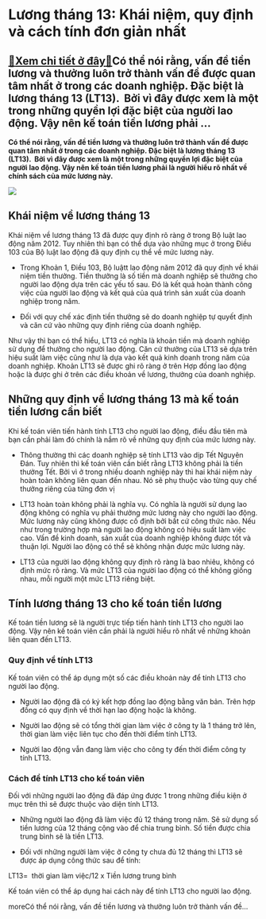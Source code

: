 Lương tháng 13: Khái niệm, quy định và cách tính đơn giản nhất
==============================================================

[:gift:Xem chi tiết ở đây:gift:](https://hddtvn.com/luong-thang-13-khai-niem-quy-dinh-va-cach-tinh-don-gian-nhat/)Có thể nói rằng, vấn đề tiền lương và thưởng luôn trở thành vấn đề được quan tâm nhất ở trong các doanh nghiệp. Đặc biệt là lương tháng 13 (LT13).  Bởi vì đây được xem là một trong những quyền lợi đặc biệt của người lao động. Vậy nên kế toán tiền lương phải …
-------------------------------------------------------------------------------------------------------------------------------------------------------------------------------------------------------------------------------------------------------------------

**Có thể nói rằng, vấn đề tiền lương và thưởng luôn trở thành vấn đề được quan tâm nhất ở trong các doanh nghiệp. Đặc biệt là lương tháng 13 (LT13).  Bởi vì đây được xem là một trong những quyền lợi đặc biệt của người lao động. Vậy nên kế toán tiền lương phải là người hiểu rõ nhất về chính sách của mức lương này.**


![](https://hddtvn.com/wp-content/uploads/2021/01/0e20a67bc14db11a7159814c1227c72d_916467_NZXVFMYKPD4SD-e1608178764534.jpg)


Khái niệm về lương tháng 13
---------------------------


Khái niệm về lương tháng 13 đã được quy định rõ ràng ở trong Bộ luật lao động năm 2012. Tuy nhiên thì bạn có thể dựa vào những mục ở trong Điều 103 của Bộ luật lao động đã quy định cụ thể về mức lương này.




* Trong Khoản 1, Điều 103, Bộ luậtt lao động năm 2012 đã quy định về khái niệm tiền thưởng. Tiền thưởng là số tiền mà doanh nghiệp sẽ thưởng cho người lao động dựa trên các yếu tố sau. Đó là kết quả hoàn thành công việc của người lao động và kết quả của quá trình sản xuất của doanh nghiệp trong năm.

* Đối với quy chế xác định tiền thưởng sẽ do doanh nghiệp tự quyết định và căn cứ vào những quy định riêng của doanh nghiệp.



Như vậy thì bạn có thể hiểu, LT13 có nghĩa là khoản tiền mà doanh nghiệp sử dụng để thưởng cho người lao động. Căn cứ thưởng của LT13 sẽ dựa trên hiệu suất làm việc cũng như là dựa vào kết quả kinh doanh trong năm của doanh nghiệp. Khoản LT13 sẽ được ghi rõ ràng ở trên Hợp đồng lao động hoặc là được ghi ở trên các điều khoản về lương, thưởng của doanh nghiệp.


Những quy định về lương tháng 13 mà kế toán tiền lương cần biết
---------------------------------------------------------------


Khi kế toán viên tiến hành tính LT13 cho người lao động, điều đầu tiên mà bạn cần phải làm đó chính là nắm rõ về những quy định của mức lương này.




* Thông thường thì các doanh nghiệp sẽ tính LT13 vào dịp Tết Nguyên Đán. Tuy nhiên thì kế toán viên cần biết rằng LT13 không phải là tiền thưởng Tết. Bởi vì ở trong nhiều doanh nghiệp này thì hai khái niệm này hoàn toàn không liên quan đến nhau. Nó sẽ phụ thuộc vào từng quy chế thưởng riêng của từng đơn vị

* LT13 hoàn toàn không phải là nghĩa vụ. Có nghĩa là người sử dụng lao động không có nghĩa vụ phải thưởng mức lương này cho người lao động. Mức lương này cũng không được cố định bởi bất cứ công thức nào. Nếu như trong trường hợp mà người lao động không có hiệu suất làm việc cao. Vấn đề kinh doanh, sản xuất của doanh nghiệp không được tốt và thuận lợi. Người lao động có thể sẽ không nhận được mức lương này.

* LT13 của người lao động không quy định rõ ràng là bao nhiêu, không có định mức rõ ràng. Và mức LT13 của người lao động có thể không giống nhau, mỗi người một mức LT13 riêng biệt.



Tính lương tháng 13 cho kế toán tiền lương
------------------------------------------


Kế toán tiền lương sẽ là người trực tiếp tiến hành tính LT13 cho người lao động. Vậy nên kế toán viên cần phải là người hiểu rõ nhất về những khoản liên quan đến LT13.


### Quy định về tính LT13


Kế toán viên có thể áp dụng một số các điều khoản này để tính LT13 cho người lao động.




* Người lao động đã có ký kết hợp đồng lao động bằng văn bản. Trên hợp đồng có quy định về thời hạn lao động hoặc là không.

* Người lao động sẽ có tổng thời gian làm việc ở công ty là 1 tháng trở lên, thời gian làm việc liên tục cho đến thời điểm tính LT13.

* Người lao động vẫn đang làm việc cho công ty đến thời điểm công ty tính LT13.



### Cách để tính LT13 cho kế toán viên


Đối với những người lao động đã đáp ứng được 1 trong những điều kiện ở mục trên thì sẽ được thuộc vào diện tính LT13.




* Những người lao động đã làm việc đủ 12 tháng trong năm. Sẽ sử dụng số tiền lương của 12 tháng cộng vào để chia trung bình. Số tiền được chia trung bình sẽ là tiền LT13.

* Đối với những người làm việc ở công ty chưa đủ 12 tháng thì LT13 sẽ được áp dụng công thức sau để tính:



LT13=  thời gian làm việc/12 x Tiền lương trung bình


Kế toán viên có thể áp dụng hai cách này để tính LT13 cho người lao động.



moreCó thể nói rằng, vấn đề tiền lương và thưởng luôn trở thành vấn đề…



